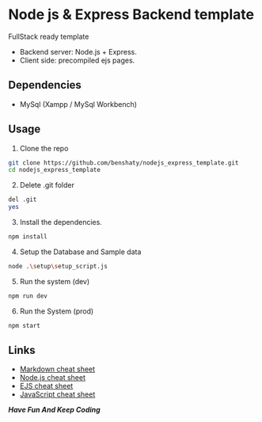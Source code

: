 # Node js & Express Backend template

FullStack ready template

- Backend server: Node.js + Express.
- Client side: precompiled ejs pages.

## Dependencies
- MySql (Xampp / MySql Workbench)

## Usage

1. Clone the repo 
```bash
git clone https://github.com/benshaty/nodejs_express_template.git
cd nodejs_express_template
```
2. Delete .git folder
``` bash
del .git
yes
```
3. Install the dependencies.
```bash
npm install
```
4. Setup the Database and Sample data
```bash
node .\setup\setup_script.js
```
5. Run the system (dev)
```bash
npm run dev
```
6. Run the System (prod)
```bash
npm start
```

## Links
- [Markdown cheat sheet](https://www.markdownguide.org/cheat-sheet/)
- [Node.js cheat sheet](https://overapi.com/nodejs)
- [EJS cheat sheet](https://onecompiler.com/cheatsheets/ejs-embedded-javascript-templates)
- [JavaScript cheat sheet](https://www.codecademy.com/learn/introduction-to-javascript/modules/learn-javascript-introduction/cheatsheet)

***Have Fun And Keep Coding***
